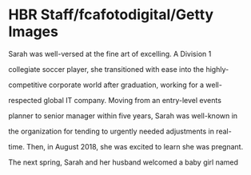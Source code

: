 # HBR Staff/fcafotodigital/Getty Images

Sarah was well-versed at the fine art of excelling. A Division 1

collegiate soccer player, she transitioned with ease into the highly-

competitive corporate world after graduation, working for a well-

respected global IT company. Moving from an entry-level events

planner to senior manager within five years, Sarah was well-known in

the organization for tending to urgently needed adjustments in real-

time. Then, in August 2018, she was excited to learn she was pregnant.

The next spring, Sarah and her husband welcomed a baby girl named
